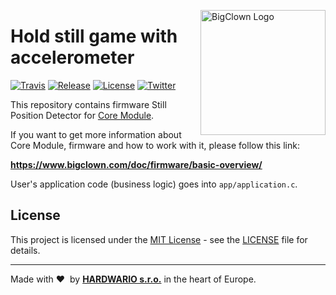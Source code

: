 <a href="https://www.bigclown.com/"><img src="https://bigclown.sirv.com/logo.png" width="200" alt="BigClown Logo" align="right"></a>

# Hold still game with accelerometer

[![Travis](https://img.shields.io/travis/bigclownprojects/bcf-radio-still-position-detector/master.svg)](https://travis-ci.org/bigclownprojects/bcf-radio-still-position-detector)
[![Release](https://img.shields.io/github/release/bigclownprojects/bcf-radio-still-position-detector.svg)](https://github.com/bigclownprojects/bcf-radio-still-position-detector/releases)
[![License](https://img.shields.io/github/license/bigclownprojects/bcf-radio-still-position-detector.svg)](https://github.com/bigclownprojects/bcf-radio-still-position-detector/blob/master/LICENSE)
[![Twitter](https://img.shields.io/twitter/follow/BigClownLabs.svg?style=social&label=Follow)](https://twitter.com/BigClownLabs)

This repository contains firmware Still Position Detector for [Core Module](https://shop.bigclown.com/core-module).

If you want to get more information about Core Module, firmware and how to work with it, please follow this link:

**https://www.bigclown.com/doc/firmware/basic-overview/**

User's application code (business logic) goes into `app/application.c`.

## License

This project is licensed under the [MIT License](https://opensource.org/licenses/MIT/) - see the [LICENSE](LICENSE) file for details.

---

Made with &#x2764;&nbsp; by [**HARDWARIO s.r.o.**](https://www.hardwario.com/) in the heart of Europe.
